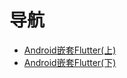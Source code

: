 # 导航

*   [Android嵌套Flutter(上)](/flutter/Android嵌套Flutter(上))
*   [Android嵌套Flutter(下)](/flutter/Android嵌套Flutter(下))